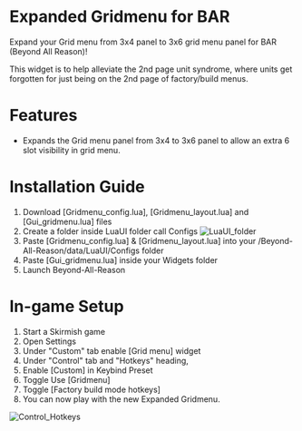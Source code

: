 # Expanded Gridmenu for BAR
Expand your Grid menu from 3x4 panel to 3x6 grid menu panel for BAR (Beyond All Reason)! 

This widget is to help alleviate the 2nd page unit syndrome, where units get forgotten for just being on the 2nd page of factory/build menus.

# Features
- Expands the Grid menu panel from 3x4 to 3x6 panel to allow an extra 6 slot visibility in grid menu.

# Installation Guide
1. Download [Gridmenu_config.lua], [Gridmenu_layout.lua] and [Gui_gridmenu.lua] files
2. Create a folder inside LuaUI folder call Configs
 ![LuaUI_folder](https://github.com/user-attachments/assets/f538837c-9f8b-4222-bb3d-76fa086cf97a)
3. Paste [Gridmenu_config.lua] & [Gridmenu_layout.lua] into your /Beyond-All-Reason/data/LuaUI/Configs folder
4. Paste [Gui_gridmenu.lua] inside your Widgets folder
5. Launch Beyond-All-Reason

# In-game Setup
1. Start a Skirmish game
2. Open Settings
3. Under "Custom" tab enable [Grid menu] widget
4. Under "Control" tab and "Hotkeys" heading,
5. Enable [Custom] in Keybind Preset
6. Toggle Use [Gridmenu]
7. Toggle [Factory build mode hotkeys]
8. You can now play with the new Expanded Gridmenu.

![Control_Hotkeys](https://github.com/user-attachments/assets/94ecac7c-6479-41e0-8f0c-f1de8f30c59a)
